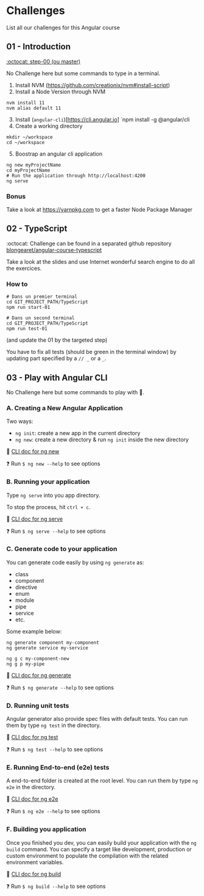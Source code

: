 # Challenges

List all our challenges for this Angular course

## 01 - Introduction

[:octocat: step-00 (ou master)](https://github.com/blongearet/angular-course-app)

No Challenge here but some commands to type in a terminal.

1. Install NVM (https://github.com/creationix/nvm#install-script)
2. Install a Node Version through NVM
```
nvm install 11
nvm alias default 11
```
3. Install (`angular-cli`)[https://cli.angular.io]
`npm install -g @angular/cli
4. Create a working directory
```
mkdir ~/workspace
cd ~/workspace
```
5. Boostrap an angular cli application
```
ng new myProjectName
cd myProjectName
# Run the application through http://localhost:4200
ng serve
```

### Bonus

Take a look at https://yarnpkg.com to get a faster Node Package Manager

## 02 - TypeScript

:octocat: Challenge can be found in a separated github repository [blongearet/angular-course-typescript](https://github.com/blongearet/angular-course-typescript)

Take a look at the slides and use Internet wonderful search engine to do all the exercices.

### How to

```
# Dans un premier terminal
cd GIT_PROJECT_PATH/TypeScript
npm run start-01

# Dans un second terminal
cd GIT_PROJECT_PATH/TypeScript
npm run test-01
```

(and update the 01 by the targeted step)

You have to fix all tests (should be green in the terminal window) by updating part specified by a `// _` or a `_`.

## 03 - Play with Angular CLI

No Challenge here but some commands to play with 💪.

### A. Creating a New Angular Application

Two ways:
- `ng init`: create a new app in the current directory
- `ng new`: create a new directory & run `ng init` inside the new directory

🔖 [CLI doc for ng new](https://angular.io/cli/new)

❓ Run `$ ng new --help` to see options

### B. Running your application

Type `ng serve` into you app directory.

To stop the process, hit `ctrl + c`.

🔖 [CLI doc for ng serve](https://angular.io/cli/serve)

❓ Run `$ ng serve --help` to see options

### C. Generate code to your application

You can generate code easily by using `ng generate` as:
- class
- component
- directive
- enum
- module
- pipe
- service
- etc.

Some example below:

```
ng generate component my-component
ng generate service my-service

ng g c my-component-new
ng g p my-pipe
```

🔖 [CLI doc for ng generate](https://angular.io/cli/generate)

❓ Run `$ ng generate --help` to see options

### D. Running unit tests

Angular generator also provide spec files with default tests.
You can run them by type `ng test` in the directory.

🔖 [CLI doc for ng test](https://angular.io/cli/test)

❓ Run `$ ng test --help` to see options

### E. Running End-to-end (e2e) tests

A end-to-end folder is created at the root level.
You can run them by type `ng e2e` in the directory.

🔖 [CLI doc for ng e2e](https://angular.io/cli/e2e)

❓ Run `$ ng e2e --help` to see options

### F. Building you application

Once you finished you dev, you can easily build your application with the `ng build` command.
You can specify a target like development, production or custom environment to populate the compilation with the related environment variables.

🔖 [CLI doc for ng build](https://angular.io/cli/build)

❓ Run `$ ng build --help` to see options